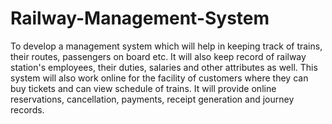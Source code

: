# Railway-Management-System
To develop a management system which will help in keeping track of trains, their routes, passengers on board etc.  It will also keep record of railway station's employees, their duties, salaries and other attributes as well. This system will also work online for the facility of customers where they can buy tickets and can view schedule of trains. It will provide online reservations, cancellation, payments, receipt generation and journey records.

